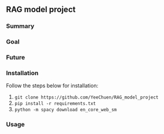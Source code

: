 ## RAG model project

### Summary

### Goal

### Future

### Installation
Follow the steps below for installation:
1. ```git clone https://github.com/YeeChuen/RAG_model_project```
2. ```pip install -r requirements.txt```
3. ```python -m spacy download en_core_web_sm```

### Usage
